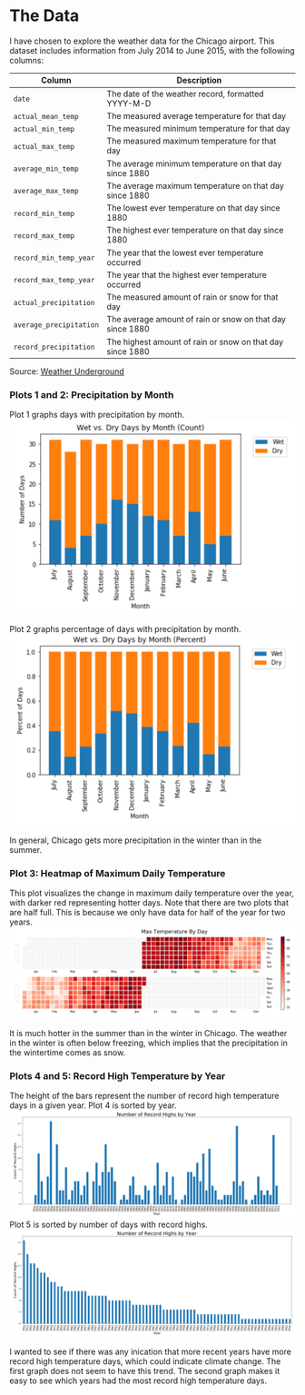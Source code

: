 # The Data
I have chosen to explore the weather data for the Chicago airport. This dataset includes information from July 2014 to June 2015, with the following columns:

Column | Description
---|---------
`date` | The date of the weather record, formatted YYYY-M-D
`actual_mean_temp` | The measured average temperature for that day
`actual_min_temp` | The measured minimum temperature for that day
`actual_max_temp` | The measured maximum temperature for that day
`average_min_temp` | The average minimum temperature on that day since 1880
`average_max_temp` | The average maximum temperature on that day since 1880
`record_min_temp` | The lowest ever temperature on that day since 1880
`record_max_temp` | The highest ever temperature on that day since 1880
`record_min_temp_year` | The year that the lowest ever temperature occurred
`record_max_temp_year` | The year that the highest ever temperature occurred
`actual_precipitation` | The measured amount of rain or snow for that day
`average_precipitation` | The average amount of rain or snow on that day since 1880
`record_precipitation` | The highest amount of rain or snow on that day since 1880

Source: [Weather Underground](http://wunderground.com)


### Plots 1 and 2: Precipitation by Month
Plot 1 graphs days with precipitation by month. 
![rain_count](images/rain_count.png)

Plot 2 graphs percentage of days with precipitation by month. 
![rain_pct](images/rain_percent.png)

In general, Chicago gets more precipitation in the winter than in the summer. 

### Plot 3: Heatmap of Maximum Daily Temperature 
This plot visualizes the change in maximum daily temperature over the year, with darker red representing hotter days. Note that there are two plots that are half full. This is because we only have data for half of the year for two years.  
![heatmap](images/heatmap.png)

It is much hotter in the summer than in the winter in Chicago. The weather in the winter is often below freezing, which implies that the precipitation in the wintertime comes as snow. 

### Plots 4 and 5: Record High Temperature by Year
The height of the bars represent the number of record high temperature days in a given year. Plot 4 is sorted by year.
![bar1](images/bar1.png)
Plot 5 is sorted by number of days with record highs. 
![bar2](images/bar2.png)

I wanted to see if there was any inication that more recent years have more record high temperature days, which could indicate climate change. The first graph does not seem to have this trend. The second graph makes it easy to see which years had the most record high temperature days. 
